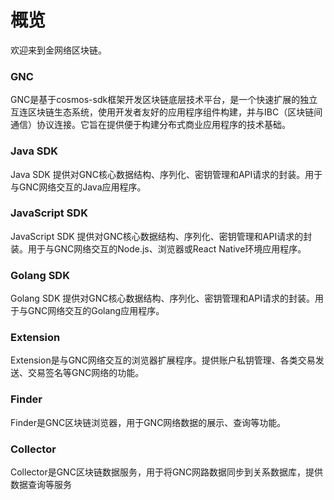 # 概览

欢迎来到金网络区块链。

### GNC

GNC是基于cosmos-sdk框架开发区块链底层技术平台，是一个快速扩展的独立互连区块链生态系统，使用开发者友好的应用程序组件构建，并与IBC（区块链间通信）协议连接。它旨在提供便于构建分布式商业应用程序的技术基础。

### Java SDK

Java SDK 提供对GNC核心数据结构、序列化、密钥管理和API请求的封装。用于与GNC网络交互的Java应用程序。

### JavaScript SDK

JavaScript SDK 提供对GNC核心数据结构、序列化、密钥管理和API请求的封装。用于与GNC网络交互的Node.js、浏览器或React Native环境应用程序。

### Golang SDK

Golang SDK 提供对GNC核心数据结构、序列化、密钥管理和API请求的封装。用于与GNC网络交互的Golang应用程序。

### Extension

Extension是与GNC网络交互的浏览器扩展程序。提供账户私钥管理、各类交易发送、交易签名等GNC网络的功能。

### Finder

Finder是GNC区块链浏览器，用于GNC网络数据的展示、查询等功能。

### Collector

Collector是GNC区块链数据服务，用于将GNC网路数据同步到关系数据库，提供数据查询等服务
